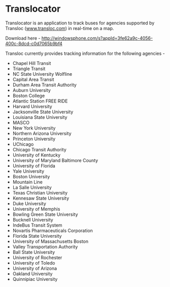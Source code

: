 Translocator
=============


Translocator is an application to track buses for agencies supported by Transloc (www.transloc.com) 
in real-time on a map.

Download here - http://windowsphone.com/s?appId=3fe62a9c-4056-400c-8dcd-c0d7065b9bf4

Transloc currently provides tracking information for the following agencies - 
* Chapel Hill Transit
* Triangle Transit
* NC State University Wolfline
* Capital Area Transit
* Durham Area Transit Authority
* Auburn University
* Boston College
* Atlantic Station FREE RIDE
* Harvard University
* Jacksonville State University
* Louisiana State University
* MASCO
* New York University
* Northern Arizona University
* Princeton University
* UChicago
* Chicago Transit Authority
* University of Kentucky
* University of Maryland Baltimore County
* University of Florida
* Yale University
* Boston University
* Mountain Line
* La Salle University
* Texas Christian University
* Kennesaw State University
* Duke University
* University of Memphis
* Bowling Green State University
* Bucknell University
* IndeBus Transit System
* Novartis Pharmaceuticals Corporation
* Florida State University
* University of Massachusetts Boston
* Valley Transportation Authority
* Ball State University
* University of Rochester
* University of Toledo
* University of Arizona
* Oakland University
* Quinnipiac University



